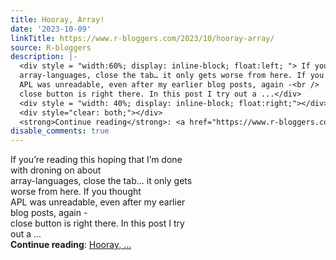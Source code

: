 ```yaml
---
title: Hooray, Array!
date: '2023-10-09'
linkTitle: https://www.r-bloggers.com/2023/10/hooray-array/
source: R-bloggers
description: |-
  <div style = "width:60%; display: inline-block; float:left; "> If you’re reading this hoping that I’m done with droning on about<br />
  array-languages, close the tab… it only gets worse from here. If you thought<br />
  APL was unreadable, even after my earlier blog posts, again -<br />
  close button is right there. In this post I try out a ...</div>
  <div style = "width: 40%; display: inline-block; float:right;"></div>
  <div style="clear: both;"></div>
  <strong>Continue reading</strong>: <a href="https://www.r-bloggers.com/2023/10/hooray-array/">Hooray, ...
disable_comments: true
---
```

<div style = "width:60%; display: inline-block; float:left; "> If you’re reading this hoping that I’m done with droning on about<br />
array-languages, close the tab… it only gets worse from here. If you thought<br />
APL was unreadable, even after my earlier blog posts, again -<br />
close button is right there. In this post I try out a ...</div>
<div style = "width: 40%; display: inline-block; float:right;"></div>
<div style="clear: both;"></div>
<strong>Continue reading</strong>: <a href="https://www.r-bloggers.com/2023/10/hooray-array/">Hooray, ...